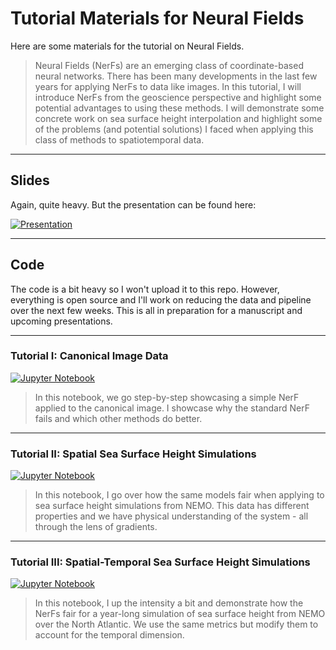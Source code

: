 # Tutorial Materials for Neural Fields

Here are some materials for the tutorial on Neural Fields.

> Neural Fields (NerFs) are an emerging class of coordinate-based neural networks. There has been many developments in the last few years for applying NerFs to data like images. In this tutorial, I will introduce NerFs from the geoscience perspective and highlight some potential advantages to using these methods. I will demonstrate some concrete work on sea surface height interpolation and highlight some of the problems (and potential solutions) I faced when applying this class of methods to spatiotemporal data.


---

## Slides

Again, quite heavy. But the presentation can be found here:

[![Presentation](https://img.shields.io/badge/iCloud-3693F3?style=for-the-badge&logo=iCloud&logoColor=white)](https://www.icloud.com/keynote/0377aKbghKn7D54oJbJCLt2Cw#nerfs%5Fprezi)



---

## Code

The code is a bit heavy so I won't upload it to this repo. However, everything is open source and I'll work on reducing the data and pipeline over the next few weeks. This is all in preparation for a manuscript and upcoming presentations. 

---

### **Tutorial I**: Canonical Image Data

[![Jupyter Notebook](https://img.shields.io/badge/jupyter-%23FA0F00.svg?style=for-the-badge&logo=jupyter&logoColor=white)](https://github.com/jejjohnson/jejeqx/blob/master/notebooks/dev/nerfs/1.1_naive_nerfs.ipynb)

> In this notebook, we go step-by-step showcasing a simple NerF applied to the canonical image. I showcase why the standard NerF fails and which other methods do better.

---

### **Tutorial II**: Spatial Sea Surface Height Simulations

[![Jupyter Notebook](https://img.shields.io/badge/jupyter-%23FA0F00.svg?style=for-the-badge&logo=jupyter&logoColor=white)](https://github.com/jejjohnson/jejeqx/blob/master/notebooks/dev/nerfs/1.2_gradients.ipynb)

> In this notebook, I go over how the same models fair when applying to sea surface height simulations from NEMO. This data has different properties and we have physical understanding of the system - all through the lens of gradients.

---

### **Tutorial III**: Spatial-Temporal Sea Surface Height Simulations

[![Jupyter Notebook](https://img.shields.io/badge/jupyter-%23FA0F00.svg?style=for-the-badge&logo=jupyter&logoColor=white)](https://github.com/jejjohnson/jejeqx/blob/master/notebooks/dev/nerfs/1.3_spatiotemporal.ipynb)


> In this notebook, I up the intensity a bit and demonstrate how the NerFs fair for a year-long simulation of sea surface height from NEMO over the North Atlantic. We use the same metrics but modify them to account for the temporal dimension.

